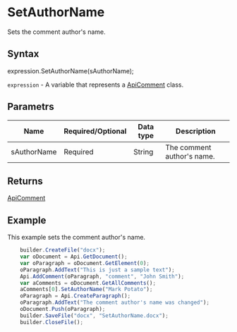 # SetAuthorName

Sets the comment author's name.

## Syntax

expression.SetAuthorName(sAuthorName);

`expression` - A variable that represents a [ApiComment](../ApiComment.md) class.

## Parametrs

| **Name** | **Required/Optional** | **Data type** | **Description** |
| ------------- | ------------- | ------------- | ------------- |
| sAuthorName | Required | String | The comment author's name. |

## Returns

[ApiComment](../ApiComment.md)

## Example

This example sets the comment author's name.

```javascript
	builder.CreateFile("docx");
	var oDocument = Api.GetDocument();
	var oParagraph = oDocument.GetElement(0);
	oParagraph.AddText("This is just a sample text");
	Api.AddComment(oParagraph, "comment", "John Smith");
	var aComments = oDocument.GetAllComments();
	aComments[0].SetAuthorName("Mark Potato");
	oParagraph = Api.CreateParagraph();
	oParagraph.AddText("The comment author's name was changed");
	oDocument.Push(oParagraph);
	builder.SaveFile("docx", "SetAuthorName.docx");
	builder.CloseFile();
```